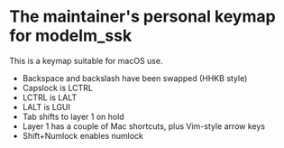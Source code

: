 # The maintainer's personal keymap for modelm_ssk

This is a keymap suitable for macOS use.

* Backspace and backslash have been swapped (HHKB style)
* Capslock is LCTRL
* LCTRL is LALT
* LALT is LGUI
* Tab shifts to layer 1 on hold
* Layer 1 has a couple of Mac shortcuts, plus Vim-style arrow keys
* Shift+Numlock enables numlock
